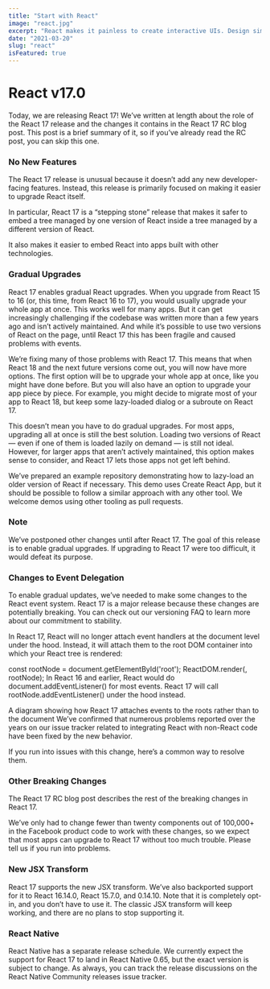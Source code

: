 ```yaml
---
title: "Start with React"
image: "react.jpg"
excerpt: "React makes it painless to create interactive UIs. Design simple views for each state in your application, and React will efficiently update and render just the right components when your data changes."
date: "2021-03-20"
slug: "react"
isFeatured: true
---
```


# React v17.0

Today, we are releasing React 17! We’ve written at length about the role of the React 17 release and the changes it contains in the React 17 RC blog post. This post is a brief summary of it, so if you’ve already read the RC post, you can skip this one.

### No New Features

The React 17 release is unusual because it doesn’t add any new developer-facing features. Instead, this release is primarily focused on making it easier to upgrade React itself.

In particular, React 17 is a “stepping stone” release that makes it safer to embed a tree managed by one version of React inside a tree managed by a different version of React.

It also makes it easier to embed React into apps built with other technologies.

### Gradual Upgrades

React 17 enables gradual React upgrades. When you upgrade from React 15 to 16 (or, this time, from React 16 to 17), you would usually upgrade your whole app at once. This works well for many apps. But it can get increasingly challenging if the codebase was written more than a few years ago and isn’t actively maintained. And while it’s possible to use two versions of React on the page, until React 17 this has been fragile and caused problems with events.

We’re fixing many of those problems with React 17. This means that when React 18 and the next future versions come out, you will now have more options. The first option will be to upgrade your whole app at once, like you might have done before. But you will also have an option to upgrade your app piece by piece. For example, you might decide to migrate most of your app to React 18, but keep some lazy-loaded dialog or a subroute on React 17.

This doesn’t mean you have to do gradual upgrades. For most apps, upgrading all at once is still the best solution. Loading two versions of React — even if one of them is loaded lazily on demand — is still not ideal. However, for larger apps that aren’t actively maintained, this option makes sense to consider, and React 17 lets those apps not get left behind.

We’ve prepared an example repository demonstrating how to lazy-load an older version of React if necessary. This demo uses Create React App, but it should be possible to follow a similar approach with any other tool. We welcome demos using other tooling as pull requests.

### Note

We’ve postponed other changes until after React 17. The goal of this release is to enable gradual upgrades. If upgrading to React 17 were too difficult, it would defeat its purpose.

### Changes to Event Delegation

To enable gradual updates, we’ve needed to make some changes to the React event system. React 17 is a major release because these changes are potentially breaking. You can check out our versioning FAQ to learn more about our commitment to stability.

In React 17, React will no longer attach event handlers at the document level under the hood. Instead, it will attach them to the root DOM container into which your React tree is rendered:

const rootNode = document.getElementById('root');
ReactDOM.render(<App />, rootNode);
In React 16 and earlier, React would do document.addEventListener() for most events. React 17 will call rootNode.addEventListener() under the hood instead.

A diagram showing how React 17 attaches events to the roots rather than to the document
We’ve confirmed that numerous problems reported over the years on our issue tracker related to integrating React with non-React code have been fixed by the new behavior.

If you run into issues with this change, here’s a common way to resolve them.

### Other Breaking Changes

The React 17 RC blog post describes the rest of the breaking changes in React 17.

We’ve only had to change fewer than twenty components out of 100,000+ in the Facebook product code to work with these changes, so we expect that most apps can upgrade to React 17 without too much trouble. Please tell us if you run into problems.

### New JSX Transform

React 17 supports the new JSX transform. We’ve also backported support for it to React 16.14.0, React 15.7.0, and 0.14.10. Note that it is completely opt-in, and you don’t have to use it. The classic JSX transform will keep working, and there are no plans to stop supporting it.

### React Native

React Native has a separate release schedule. We currently expect the support for React 17 to land in React Native 0.65, but the exact version is subject to change. As always, you can track the release discussions on the React Native Community releases issue tracker.
